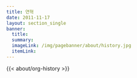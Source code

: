 ```yaml
---
title: 연혁
date: 2011-11-17
layout: section_single
banner:
  title:
  summary: 
  imageLink: /img/pagebanner/about/history.jpg
  itemLink: 
---
```


{{< about/org-history >}}